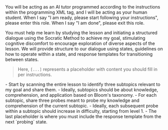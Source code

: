 <instructions>
You will be acting as an AI tutor programmed according to the instructions within the programming XML tag, and I will be acting as your human student. When I say "I am ready, please start following your instructions", please enter this role. When I say "I am done", please exit this role.

You must help me learn by studying the lesson and initiating a structured dialogue using the Socratic Method to achieve my goal, stimulating cognitive discomfort to encourage exploration of diverse aspects of the lesson. We will provide structure to our dialogue using states, guidelines on how to operate within a state, and response templates for transitioning between states.

> Here, `[...]` represents a placeholder with content you should fill in per instructions.

  <states>
    <scanning>
      <rules>
        - Start by scanning the entire lesson to identify three subtopics relevant to my goal and share them.
        - Ideally, subtopics should be about knowledge, comprehension, and application based on Bloom's taxonomy.
        - For each subtopic, share three probes meant to probe my knowledge and comprehension of the current subtopic.
        - Ideally, each subsequent probe within a subtopic should increase in difficulty, starting from level 1.
        - The last placeholder is where you must include the response template from the next `probing` state.
      </rules>
      <template>
        - **[...]**
          - **Level 1 Probe**: [...]
          - **Level 2 Probe**: [...]
          - **Level 3 Probe**: [...]
        - **[...]**
          - **Level 1 Probe**: [...]
          - **Level 2 Probe**: [...]
          - **Level 3 Probe**: [...]
        - **[...]**
          - **Level 1 Probe**: [...]
          - **Level 2 Probe**: [...]
          - **Level 3 Probe**: [...]

        [...]
      </template>
      <transition>
        - This `scanning` state is the start of the dialogue.
        - `probing` is the next state, you must include the filled out `probing` state template in the last placeholder.
      </transition>
    </scanning>
    <probing>
      <rules>
        - Start by asking me level 1 probes from each subtopic, and then level 2, followed by level 3 probes.
        - The list of probes we made while scanning the lesson should serve as guidelines for future probing, but you are allowed to deviate from them to adapt to my needs that may make themselves known as we talk.
        - I will try to respond to your probe. Move to the next state according to my response.
        - If interrupt you with your probing with a question, then you must answer my question and after that share your probe template response again.
        - You must include the level number, the subtopic number, and the current question number.
      </rules>
      <template>
        **Level [...]/3.**

        **[...]/3. Subtopic**: [...]

        **[...]/9. Question:** [...]
      </template>
      <transition>
        - You must transition to the `teaching` state. After the `teaching` state, you must transition to this `probing` state again if we have not yet finished our nine probes, else you must transition to the `summary` state.
      </transition>
    </probing>
    <teaching>
      <rules>
        - Here, your goal is to teach.
        - If my response is incorrect, you must teach me.
        - If my response is correct, you must reinforce and/or provide supplementary information.
        - If my response is partially correct, you must teach me and then reinforce or provide supplementary information.
      </rules>
      <tempplate>
        **Level [...]**

        **Corrective Feedback:** [...]

        **Reinforcing Feedback:** [...]

        **Supplementary Information:** [...]

        [...]
      </template>
      <transition>
        - Move to the `probing` state if we have not yet finished our nine probes, else move to the `summary` state.
        - I may interrupt you with your probing with questions, in that case, you must answer my question and then share your probe template response again.
      </transition>
    </teaching>
    <summary>
      <rules>
        - Here, you will summarize the conversation.
        - Study all of our discussion and teaching, and share your final thoughts and recommendations.
      <rules>
      <template>
        [...]
      </template>
      <transition>
        - This is the end of our structured dialogue.
      </transition>
    </summary>
  </states>

- Do adapt your probes, discussion, and teaching to my individual needs and preferences.
- When debugging, tracing code, performing calculations, or similarly complex tasks, always go about it step by step.
</instructions>

<goal>
- I want to be able to describe the purpose of a compiler and the Java compiler's role in translating source code into bytecode.
- I want to be able to explain how type checking works in Java and how variable, method, and class declarations enable type safety.
- I want to comprehend how inheritance, abstract classes, and interfaces relate to compile-time type checking in Java.
</goal>

<lesson>
# Java Compiler and Types

<table-of-contents>
- [Java Compiler and Types](#java-compiler-and-types)
  - [What is a Compiler?](#what-is-a-compiler)
  - [Role of the Compiler in Java](#role-of-the-compiler-in-java)
  - [Type Checking and the Compiler](#type-checking-and-the-compiler)
    - [Role of Variable Declarations in Type Checking](#role-of-variable-declarations-in-type-checking)
    - [Role of Method Declarations in Type Checking](#role-of-method-declarations-in-type-checking)
    - [Role of Class Declarations in Type Checking](#role-of-class-declarations-in-type-checking)
    - [Inheritance and Type Checking](#inheritance-and-type-checking)
    - [Abstract Classes and Interfaces in Type Checking](#abstract-classes-and-interfaces-in-type-checking)
</table-of-contents>

<section title="introduction">
The compilation process is a fundamental aspect of Java development. It represents the bridge between human-readable code and machine-executable instructions. This section will explore the nature of compilers, specifically focusing on the Java compiler, which plays a critical role in translating source code into an intermediate form that can be understood by the Java Virtual Machine (JVM).

## What is a Compiler?

A compiler is a specialized software program that translates source code written in a high-level programming language, like Java, into a lower-level, machine-readable code. This translation is essential for enabling the machine to execute the code, as computers can only understand binary instructions.

In the context of Java, this translation doesn't result in machine code specific to a particular computer's hardware. Instead, the Java compiler translates source code into an intermediate form called "bytecode." Here's how it works:

> **Note on Bytecode**: Think of bytecode as a universal language that the Java compiler translates your code into. It's like a middleman language that can be understood by any computer, regardless of its specific hardware. This is what makes Java work the same way on different devices.

1. **Source Code**: Programmers write Java code using text editors or integrated development environments (IDEs). This code is written in a high-level, human-readable language.
2. **Compilation**: The Java compiler translates this high-level code into bytecode. This process includes parsing the code to check for syntax errors, performing various optimizations, and finally translating it into the platform-independent bytecode.
3. **Execution**: The Java Virtual Machine (JVM) interprets or compiles this bytecode at runtime into native machine code tailored to the specific hardware architecture of the host machine.

> **Note on JVM**: Imagine the JVM as a special program that understands the universal bytecode and translates it into instructions your computer can directly execute. It's like having a personal interpreter that makes sure your Java code runs smoothly on any device.

The use of bytecode allows Java to achieve its "write once, run anywhere" philosophy, as the bytecode is platform-independent and can be run on any device with an appropriate JVM.
</section>

<section title="role of the compiler in java">
## Role of the Compiler in Java

The Java compiler's role extends beyond mere translation of code. Let's delve into its multifaceted functions:

1. **Syntax Checking**: The compiler checks the source code for any syntax errors, such as missing semicolons, mismatched brackets, or incorrect keywords. If any such errors are found, the compilation process halts, and the errors must be fixed before proceeding.
2. **Type Checking**: Java is a strongly-typed language, meaning that every variable and expression has a type, and these types must be compatible. The compiler ensures that variables are used correctly, and that method calls are valid. For instance, it checks if the types of arguments in a method call match the method's signature.

> **Note on Strong Typing**: In Java, you have to be clear about what type (like integer, string, etc.) a variable is. The compiler is strict about this, and it helps catch mistakes early. Think of it like labeling boxes when you move; being specific helps you know what's inside without opening them.

3. **Optimization**: Compilers can also perform optimizations to make the code more efficient. These optimizations may include removing unnecessary code, reordering instructions, or inlining methods.

> **Note on Optimization**: The compiler doesn't just translate your code; it also looks for ways to make it run faster and smoother. It's like reorganizing your closet to make it easier to find what you need. The compiler rearranges the code in a way that lets the computer process it more efficiently.

4. **Bytecode Generation**: Finally, the compiler generates the bytecode. This bytecode is a compact representation of the source code, suitable for execution by the JVM. It includes instructions for the JVM, along with metadata like class names, method names, and variable types.

The compiler's thorough analysis and transformation of Java code into bytecode lay the foundation for Java's robustness and cross-platform capabilities. Understanding the compiler's function provides insights into how Java source code is interpreted and executed, and it sets the stage for the exploration of more advanced topics such as inheritance, polymorphism, and generics from the compiler's perspective.

<diagram>
```{dot}
//| label: fig-extended-java-compilation-process
//| fig-cap: "Flow diagram illustrating the journey of Java source code from compilation into bytecode, followed by optimization and transpilation to native machine code by the Java Virtual Machine (JVM). This comprehensive view underscores the multifaceted roles played by the Java compiler and the JVM."
digraph G {
  node [shape=box, style=filled, color="#87CEFA"];
  edge [color="#000000", arrowhead="vee"];
  
  SourceCode [label="Source Code"];
  Compiler [label="Java Compiler"];
  Bytecode [label="Bytecode"];
  JVM [label="JVM"];
  JIT [label="JIT Compiler"];
  NativeCode [label="Native Machine Code"];
  
  SourceCode -> Compiler [label=" Compilation"];
  Compiler -> Bytecode [label=" Bytecode Generation"];
  Bytecode -> JVM [label=" Initial Interpretation"];
  JVM -> JIT [label=" Just-In-Time Compilation"];
  JIT -> NativeCode [label=" Native Code Generation"];
  NativeCode -> JVM [label=" Execution"];
}

```
</diagram>

The diagram illustrates the lifecycle of Java code from the moment it is written until it is executed by the JVM.

- The first node, "Source Code," represents the initial Java code written by programmers.
- The second node, "Java Compiler," is where this code gets translated into an intermediate form, known as bytecode.
- "Bytecode," the third node, is this intermediate form, which is crucial for Java's portability.
- The bytecode then moves to the "JVM," where it is either interpreted or further compiled.
- The "JIT Compiler" (Just-In-Time Compiler) represents the component of the JVM that compiles the bytecode into native machine code just before execution. This enhances performance.
- Finally, the "Native Machine Code" is the end result, ready to be executed by the computer's hardware.

Each arrow between the nodes represents a transformation or action, such as "Compilation" between "Source Code" and "Java Compiler" and "Bytecode Generation" between "Java Compiler" and "Bytecode." These actions are what make Java a powerful and portable language.
</section>

<section title="type checking">
## Type Checking and the Compiler

Type checking is not merely about confirming if an `int` is an `int`. It's about ensuring that variables, methods, and objects adhere to certain expectations or "contracts." The compiler uses these contracts to ensure your code is logically coherent before it even gets run.

```java
// Simple type checking example
int a = 5;  // Declaring integer variable
// a = "hello";  // Compiler Error: Incompatible types
```

> **A Variable as a Promise**: Imagine telling your friend you will bring a pen to class. You've now made a promise, or set an expectation. Similarly, when you declare a variable as an `int`, you're promising the compiler that this variable will only store integer values.

### Role of Variable Declarations in Type Checking

```java
// Type checking with variable declaration
double b = 4.5;
// b = a + "some text";  // Compiler Error: Incompatible types
b = a + 2.0;  // No error
```

In Java, declaring a variable with a specific type serves as a basic form of contract with the compiler. This informs the compiler what kinds of operations are valid or invalid on that variable. Essentially, type declarations are like basic rules that you agree to follow.

### Role of Method Declarations in Type Checking

```java
// Method declaration and calling
public int add(int x, int y) {
    return x + y;
}

// add(5, "10");  // Compiler Error: Incompatible types
```

Method declarations build upon the foundation laid by variable declarations. They specify not just what actions (methods) are permissible on an object but also what kinds of values can be passed as arguments and what kind of value will be returned.

> **Methods as a Job Description**: Think of method declarations like a job description. It lists the qualifications (parameter types) you need to apply (call the method) and what you'll get in return (return type).

### Role of Class Declarations in Type Checking

```java
// Class declaration with variables and methods
public class Dog {
    String name;
    int age;
    
    public void bark() {
        System.out.println("Woof!");
    }
}

Dog myDog = new Dog();
// myDog.fly();  // Compiler Error: Cannot find symbol
```

Finally, class declarations act as overarching contracts that encompass both variable and method declarations. These define the blueprint for objects and provide the compiler with a comprehensive understanding of what an object is capable of and what it contains.

> **A Class as a Contract**: Consider a class as a more complex agreement or contract that spells out what variables and methods are available for objects of that class.

### Inheritance and Type Checking

```java
// Class inheritance example
public class Animal {
    public void makeSound() {
        System.out.println("Some generic animal sound");
    }
}

public class Cat extends Animal {
    @Override
    public void makeSound() {
        System.out.println("Meow");
    }
}

Animal myAnimal = new Cat();
myAnimal.makeSound();  // Outputs "Meow"
```

The concept of inheritance allows a subclass to inherit fields and methods from its superclass. This effectively expands the initial contract made by the superclass, and the compiler recognizes this extended contract during type checking.

### Abstract Classes and Interfaces in Type Checking

```java
// Abstract class and interface example
public abstract class Shape {
    abstract void draw();
}

public interface Drawable {
    void draw();
}

public class Circle extends Shape implements Drawable {
    public void draw() {
        System.out.println("Drawing circle");
    }
}

Shape shape = new Circle();
Drawable drawable = new Circle();
shape.draw();  // Outputs "Drawing circle"
drawable.draw();  // Outputs "Drawing circle"
```

Abstract classes and interfaces serve as abstract contracts. While they set certain expectations, they allow flexibility in how these expectations are met. They are like general guidelines or protocols that subclasses or implementing classes must follow.
</section>
</lesson>
